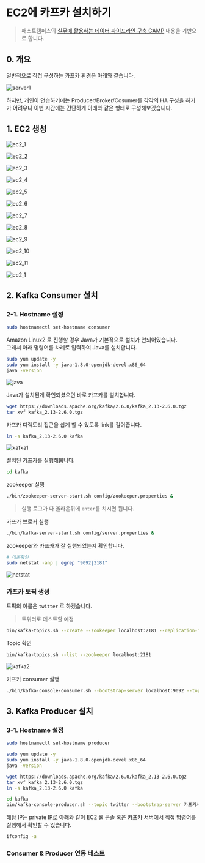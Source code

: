 # EC2에 카프카 설치하기

> 패스트캠퍼스의 [실무에 활용하는 데이터 파이프라인 구축 CAMP](https://www.fastcampus.co.kr/data_camp_pipeline) 내용을 기반으로 합니다.

## 0. 개요

일반적으로 직접 구성하는 카프카 환경은 아래와 같습니다.

![server1](./images/1/server1.png)

하지만, 개인이 연습하기에는 Producer/Broker/Cosumer를 각각의 HA 구성을 하기가 어려우니 이번 시간에는 간단하게 아래와 같은 형태로 구성해보겠습니다.

## 1. EC2 생성

![ec2_1](./images/1/ec2_1.png)

![ec2_2](./images/1/ec2_2.png)

![ec2_3](./images/1/ec2_3.png)

![ec2_4](./images/1/ec2_4.png)

![ec2_5](./images/1/ec2_5.png)

![ec2_6](./images/1/ec2_6.png)

![ec2_7](./images/1/ec2_7.png)

![ec2_8](./images/1/ec2_8.png)

![ec2_9](./images/1/ec2_9.png)

![ec2_10](./images/1/ec2_10.png)

![ec2_11](./images/1/ec2_11.png)

![ec2_1](./images/1/ec2_12.png)


## 2. Kafka Consumer 설치

### 2-1. Hostname 설정

```bash
sudo hostnamectl set-hostname consumer
```

Amazon Linux2 로 진행할 경우 Java가 기본적으로 설치가 안되어있습니다.  
그래서 아래 명령어를 차례로 입력하여 Java를 설치합니다.

```bash
sudo yum update -y 
sudo yum install -y java-1.8.0-openjdk-devel.x86_64
java -version
```

![java](./images/1/java.png)

Java가 설치된게 확인되셨으면 바로 카프카를 설치합니다.

```bash
wget https://downloads.apache.org/kafka/2.6.0/kafka_2.13-2.6.0.tgz
tar xvf kafka_2.13-2.6.0.tgz  
```

카프카 디렉토리 접근을 쉽게 할 수 있도록 link를 걸어줍니다.

```bash
ln -s kafka_2.13-2.6.0 kafka
```

![kafka1](./images/1/kafka1.png)

설치된 카프카를 실행해봅니다.

```bash
cd kafka
```

zookeeper 실행

```bash
./bin/zookeeper-server-start.sh config/zookeeper.properties & 
```

> 실행 로그가 다 올라온뒤에 ```enter```를 치시면 됩니다.

카프카 브로커 실행

```bash
./bin/kafka-server-start.sh config/server.properties & 
```

zookeeper와 카프카가 잘 실행되었는지 확인합니다.

```bash
# 데몬확인
sudo netstat -anp | egrep "9092|2181"
```

![netstat](./images/1/netstat.png)

### 카프카 토픽 생성

토픽의 이름은 ```twitter``` 로 하겠습니다.  

> 트위터로 테스트할 예정

```bash
bin/kafka-topics.sh --create --zookeeper localhost:2181 --replication-factor 1 --partitions 1 --topic twitter &
```

Topic 확인 

```bash
bin/kafka-topics.sh --list --zookeeper localhost:2181 
```

![kafka2](./images/1/kafka2.png)

카프카 consumer 실행

```bash
./bin/kafka-console-consumer.sh --bootstrap-server localhost:9092 --topic twitter --from-beginning
```

## 3. Kafka Producer 설치

### 3-1. Hostname 설정

```bash
sudo hostnamectl set-hostname producer
```

```bash
sudo yum update -y 
sudo yum install -y java-1.8.0-openjdk-devel.x86_64
java -version
```

```bash
wget https://downloads.apache.org/kafka/2.6.0/kafka_2.13-2.6.0.tgz
tar xvf kafka_2.13-2.6.0.tgz  
ln -s kafka_2.13-2.6.0 kafka
```

```bash
cd kafka
bin/kafka-console-producer.sh --topic twitter --bootstrap-server 카프카서버privateIP:9092
```

해당 IP는 private IP로 아래와 같이 EC2 웹 콘솔 혹은 카프카 서버에서 직접 명령어를 실행해서 확인할 수 있습니다.

```bash
ifconfig -a
```

### Consumer & Producer 연동 테스트



